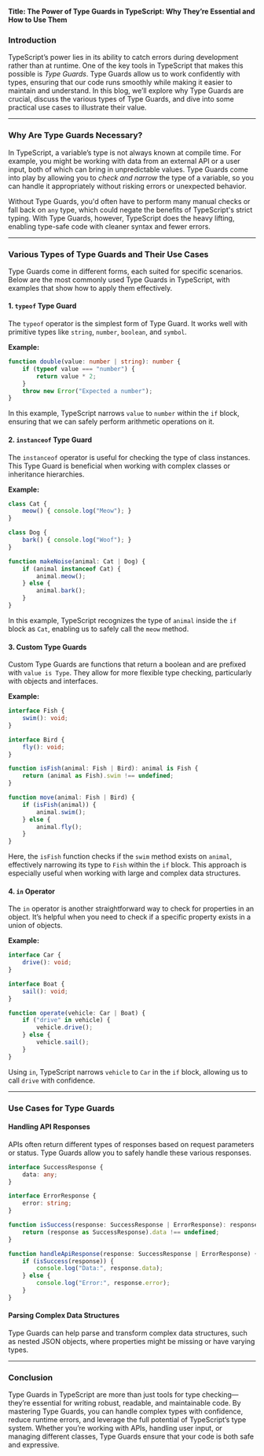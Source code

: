 **Title: The Power of Type Guards in TypeScript: Why They’re Essential and How to Use Them**

### Introduction

TypeScript’s power lies in its ability to catch errors during development rather than at runtime. One of the key tools in TypeScript that makes this possible is *Type Guards*. Type Guards allow us to work confidently with types, ensuring that our code runs smoothly while making it easier to maintain and understand. In this blog, we’ll explore why Type Guards are crucial, discuss the various types of Type Guards, and dive into some practical use cases to illustrate their value.

---

### Why Are Type Guards Necessary?

In TypeScript, a variable’s type is not always known at compile time. For example, you might be working with data from an external API or a user input, both of which can bring in unpredictable values. Type Guards come into play by allowing you to *check and narrow* the type of a variable, so you can handle it appropriately without risking errors or unexpected behavior.

Without Type Guards, you'd often have to perform many manual checks or fall back on `any` type, which could negate the benefits of TypeScript's strict typing. With Type Guards, however, TypeScript does the heavy lifting, enabling type-safe code with cleaner syntax and fewer errors.

---

### Various Types of Type Guards and Their Use Cases

Type Guards come in different forms, each suited for specific scenarios. Below are the most commonly used Type Guards in TypeScript, with examples that show how to apply them effectively.

#### 1. **`typeof` Type Guard**

The `typeof` operator is the simplest form of Type Guard. It works well with primitive types like `string`, `number`, `boolean`, and `symbol`.

**Example:**
```typescript
function double(value: number | string): number {
    if (typeof value === "number") {
        return value * 2;
    }
    throw new Error("Expected a number");
}
```
In this example, TypeScript narrows `value` to `number` within the `if` block, ensuring that we can safely perform arithmetic operations on it.

#### 2. **`instanceof` Type Guard**

The `instanceof` operator is useful for checking the type of class instances. This Type Guard is beneficial when working with complex classes or inheritance hierarchies.

**Example:**
```typescript
class Cat {
    meow() { console.log("Meow"); }
}

class Dog {
    bark() { console.log("Woof"); }
}

function makeNoise(animal: Cat | Dog) {
    if (animal instanceof Cat) {
        animal.meow();
    } else {
        animal.bark();
    }
}
```
In this example, TypeScript recognizes the type of `animal` inside the `if` block as `Cat`, enabling us to safely call the `meow` method.

#### 3. **Custom Type Guards**

Custom Type Guards are functions that return a boolean and are prefixed with `value is Type`. They allow for more flexible type checking, particularly with objects and interfaces.

**Example:**
```typescript
interface Fish {
    swim(): void;
}

interface Bird {
    fly(): void;
}

function isFish(animal: Fish | Bird): animal is Fish {
    return (animal as Fish).swim !== undefined;
}

function move(animal: Fish | Bird) {
    if (isFish(animal)) {
        animal.swim();
    } else {
        animal.fly();
    }
}
```
Here, the `isFish` function checks if the `swim` method exists on `animal`, effectively narrowing its type to `Fish` within the `if` block. This approach is especially useful when working with large and complex data structures.

#### 4. **`in` Operator**

The `in` operator is another straightforward way to check for properties in an object. It’s helpful when you need to check if a specific property exists in a union of objects.

**Example:**
```typescript
interface Car {
    drive(): void;
}

interface Boat {
    sail(): void;
}

function operate(vehicle: Car | Boat) {
    if ("drive" in vehicle) {
        vehicle.drive();
    } else {
        vehicle.sail();
    }
}
```
Using `in`, TypeScript narrows `vehicle` to `Car` in the `if` block, allowing us to call `drive` with confidence.

---

### Use Cases for Type Guards

#### Handling API Responses
APIs often return different types of responses based on request parameters or status. Type Guards allow you to safely handle these various responses.

```typescript
interface SuccessResponse {
    data: any;
}

interface ErrorResponse {
    error: string;
}

function isSuccess(response: SuccessResponse | ErrorResponse): response is SuccessResponse {
    return (response as SuccessResponse).data !== undefined;
}

function handleApiResponse(response: SuccessResponse | ErrorResponse) {
    if (isSuccess(response)) {
        console.log("Data:", response.data);
    } else {
        console.log("Error:", response.error);
    }
}
```

#### Parsing Complex Data Structures
Type Guards can help parse and transform complex data structures, such as nested JSON objects, where properties might be missing or have varying types.

---

### Conclusion

Type Guards in TypeScript are more than just tools for type checking—they’re essential for writing robust, readable, and maintainable code. By mastering Type Guards, you can handle complex types with confidence, reduce runtime errors, and leverage the full potential of TypeScript’s type system. Whether you’re working with APIs, handling user input, or managing different classes, Type Guards ensure that your code is both safe and expressive. 
